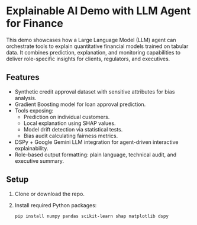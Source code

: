# Explainable AI Demo with LLM Agent for Finance

This demo showcases how a Large Language Model (LLM) agent can orchestrate tools to explain quantitative financial models trained on tabular data. It combines prediction, explanation, and monitoring capabilities to deliver role-specific insights for clients, regulators, and executives.

## Features

- Synthetic credit approval dataset with sensitive attributes for bias analysis.
- Gradient Boosting model for loan approval prediction.
- Tools exposing:
  - Prediction on individual customers.
  - Local explanation using SHAP values.
  - Model drift detection via statistical tests.
  - Bias audit calculating fairness metrics.
- DSPy + Google Gemini LLM integration for agent-driven interactive explainability.
- Role-based output formatting: plain language, technical audit, and executive summary.

## Setup

1. Clone or download the repo.
2. Install required Python packages:

   ```bash
   pip install numpy pandas scikit-learn shap matplotlib dspy
